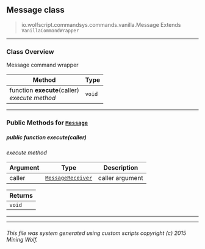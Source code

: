 ## Message __class__

>io.wolfscript.commandsys.commands.vanilla.Message
>Extends `VanillaCommandWrapper`

---

### Class Overview

Message command wrapper

Method | Type   
--- | :--- 
 function __execute__(caller) <br> _execute method_ | `void`



---


### Public Methods for [`Message`](Message.md)

##### <a id='execute'></a>public  function __execute__(caller)

_execute method_

Argument | Type | Description  
--- | --- | --- 
caller | [`MessageReceiver`](../../../chat/MessageReceiver.md) | caller argument

Returns | 
--- | 
`void` |


---
---


###### This file was system generated using custom scripts copyright (c) 2015 Mining Wolf.
	

